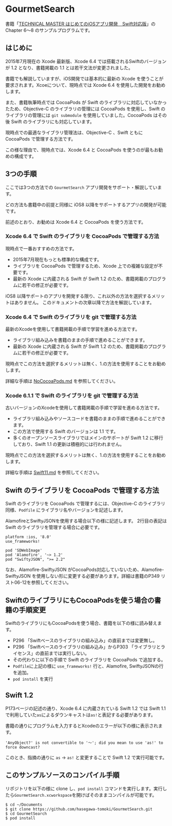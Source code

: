 # GourmetSearch
書籍「[TECHNICAL MASTER はじめてのiOSアプリ開発　Swift対応版](http://www.amazon.co.jp/dp/4798043656)」の Chapter 6〜8 のサンプルプログラムです。

## はじめに

2015年7月現在の Xcode 最新版、Xcode 6.4 では搭載されるSwiftのバージョンが 1.2 となり、書籍掲載の 1.1 とは若干文法が変更されました。

書籍でも解説していますが、iOS開発では基本的に最新の Xcode を使うことが要求されます。Xcoeについて、現時点では Xcode 6.4 を使用した開発をお勧めします。

また、書籍執筆時点では CocoaPods が Swift のライブラリに対応していなかったため、Objective-C のライブラリの管理には CocoaPods を使用し、Swift のライブラリの管理には ``git submodule`` を使用していました。CocoaPods はその後  Swift のライブラリにも対応しています。

現時点での最適なライブラリ管理法は、Objective-C 、Swift ともに CocoaPods で管理する方法です。

この様な理由で、現時点では、Xcode 6.4 と CocoaPods を使うのが最もお勧めの構成です。
 
## 3つの手順

ここでは3つの方法での ``GourmetSearch`` アプリ開発をサポート・解説しています。

どの方法も書籍中の前提と同様に iOS8 以降をサポートするアプリの開発が可能です。

前述のとおり、お勧めは Xcode 6.4 と CocoaPods を使う方法です。 

### Xcode 6.4 で Swift のライブラリを CocoaPods で管理する方法

現時点で一番おすすめの方法です。

* 2015年7月現在もっとも標準的な構成です。
* ライブラリを CocoaPods で管理するため、Xcode 上での複雑な設定が不要です。
* 最新の Xcode に内蔵される Swift が Swift 1.2 のため、書籍掲載のプログラムに若干の修正が必要です。
 
iOS8 以降サポートのアプリを開発する限り、これ以外の方法を選択するメリットはありません。
このドキュメントの次章以降で方法を解説しています。
 
### Xcode 6.4 で Swift のライブラリを git で管理する方法

最新のXcodeを使用して書籍掲載の手順で学習を進める方法です。

* ライブラリ組み込みを書籍のままの手順で進めることができます。
* 最新の Xcode に内蔵される Swift が Swift 1.2 のため、書籍掲載のプログラムに若干の修正が必要です。

現時点でこの方法を選択するメリットは無く、1.の方法を使用することをお勧めします。

詳細な手順は [NoCocoaPods.md](https://github.com/hasegawa-tomoki/GourmetSearch/blob/master/NoCocoaPods.md) を参照してください。

### Xcode 6.1.1 で Swift のライブラリを git で管理する方法

古いバージョンのXcodeを使用して書籍掲載の手順で学習を進める方法です。

* ライブラリ組み込みやソースコードを書籍のままの手順で進めることができます。
* この方法で使用する Swift のバージョンは 1.1 です。
* 多くのオープンソースライブラリではメインのサポートが Swift 1.2 に移行しており、Swift 1.1 の更新は積極的には行われません。

現時点でこの方法を選択するメリットは無く、1.の方法を使用することをお勧めします。

詳細な手順は [Swift11.md](https://github.com/hasegawa-tomoki/GourmetSearch/blob/master/Swift11.md) を参照してください。


## Swift のライブラリを CocoaPods で管理する方法

Swift のライブラリを CocoaPods で管理するには、Objective-C のライブラリ同様、``Podfile`` にライブラリ名やバージョンを記述します。

AlamofireとSwiftyJSONを使用する場合以下の様に記述します。
2行目の表記は Swift のライブラリを管理する場合に必要です。

```
platform :ios, '8.0'
use_frameworks!

pod 'SDWebImage'
pod 'Alamofire', '~> 1.2'
pod "SwiftyJSON", ">= 2.2"
```

なお、Alamofire-SwiftyJSON がCocoaPods対応していないため、Alamofire-SwiftyJSON を使用しない形に変更する必要があります。詳細は書籍のP349 リスト06-12を参照してください。

## SwiftのライブラリにもCocoaPodsを使う場合の書籍の手順変更

SwiftのライブラリにもCocoaPodsを使う場合、書籍を以下の様に読み替えます。

* P296 「Swiftベースのライブラリの組み込み」の直前までは変更無し。
* P296 「Swiftベースのライブラリの組み込み」からP303 「ライブラリとライセンス」の直前までは実行しない。
* その代わりに以下の手順で Swift のライブラリを CocoaPods で追加する。
* ``Podfile``に上記の様に ``use_frameworks!`` 行と、Alamofire, SwiftyJSONの行を追加。
* ``pod install`` を実行

## Swift 1.2

P173ページの記述の通り、Xcode 6.4 に内蔵されている Swift 1.2 では Swift 1.1 で利用していた``as``によるダウンキャストは``as!``と表記する必要があります。

書籍の通りにプログラムを入力するとXcodeのエラーが以下の様に表示されます。

``'AnyObject?' is not convertible to '〜'; did you mean to use 'as!' to force downcast?``

このとき、指摘の通りに ``as`` → ``as!`` と変更することで Swift 1.2 で実行可能です。

## このサンプルソースのコンパイル手順

リポジトリを以下の様に clone し、``pod install`` コマンドを実行します。実行したら``GourmetSearch.xcworkspace``を開けばそのままコンパイルが可能です。

```
$ cd ~/Documents
$ git clone https://github.com/hasegawa-tomoki/GourmetSearch.git
$ cd GourmetSearch
$ pod install
```
